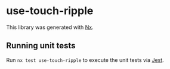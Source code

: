 # use-touch-ripple

This library was generated with [Nx](https://nx.dev).

## Running unit tests

Run `nx test use-touch-ripple` to execute the unit tests via [Jest](https://jestjs.io).
